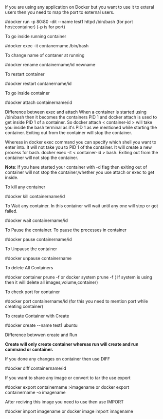 
If you are using any application on Docker but you want to use it to exteral users then you need to map the port to external users.

#docker run -p 80:80 -dit --name test1 httpd /bin/bash (for port host:container) (-p is for port)

To go inside running container

#docker exec -it contanername /bin/bash

To change name of contaner at running

#docker rename containername/id newname

To restart container 

#docker restart contanername/id

To go inside container

#docker attach containername/id

Difference between exec and attach
When a container is started using /bin/bash then it becomes the containers PID 1 and docker attach is used to get inside PID 1 of a container. So docker attach < container-id > will take you inside the bash terminal as it's PID 1 as we mentioned while starting the container. Exiting out from the container will stop the container.

Whereas in docker exec command you can specify which shell you want to enter into. It will not take you to PID 1 of the container. It will create a new process for bash. docker exec -it < container-id > bash. Exiting out from the container will not stop the container.

**Note**: If you have started your container with -d flag then exiting out of container will not stop the container,whether you use attach or exec to get inside.

To kill any container

#docker kill containername/id

To Wait any container. In this container will wait until any one will stop or got failed.

#docker wait containername/id

To Pause the container. To pause the processes in container

#docker pause containername/id

To Unpause the container

#docker unpause containername

To delete All Containers

#docker container prune -f or docker system prune -f ( If system is using then it will delete all images,volume,container)

To check port for container

#docker port containername/id (for this you need to mention port while creating container)

To create Container with Create 

#docker create --name test1 ubuntu

Difference betwwen create and Run

**Create will only create container whereas run will create and run command or container.**

If you done any changes on container then use DIFF

#docker diff containername/id

If you want to share any image or convert to tar the use export

#docker export containername >imagename or docker export containername -o imagename

After reciving this image you need to use then use IMPORT

#docker import imagename or docker image import imagename



